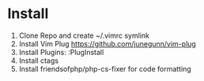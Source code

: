 # Install

1. Clone Repo and create ~/.vimrc symlink
2. Install Vim Plug https://github.com/junegunn/vim-plug
3. Install Plugins: :PlugInstall
4. Install ctags
5. Install friendsofphp/php-cs-fixer for code formatting
